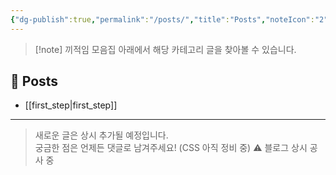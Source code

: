 ```yaml
---
{"dg-publish":true,"permalink":"/posts/","title":"Posts","noteIcon":"2","created":"2025-08-06T14:28:01.352+09:00","updated":"2025-08-09T00:59:11.433+09:00"}
---
```


> [!note] 끼적임 모음집
아래에서 해당 카테고리 글을 찾아볼 수 있습니다.

## 📂 Posts
- [[first_step\|first_step]]

---

> 새로운 글은 상시 추가될 예정입니다.  
> 궁금한 점은 언제든 댓글로 남겨주세요! (CSS 아직 정비 중)
>⚠️ 블로그 상시 공사 중
